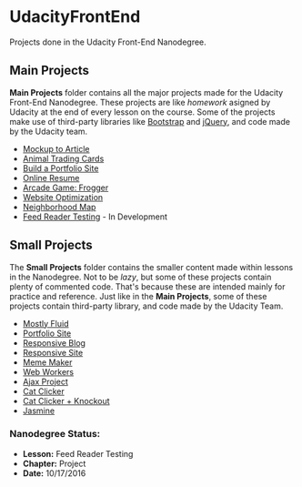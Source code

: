 # UdacityFrontEnd
Projects done in the Udacity Front-End Nanodegree.

## Main Projects
**Main Projects** folder contains all the major projects made for the Udacity Front-End Nanodegree. 
These projects are like _homework_ asigned by Udacity at the end of every lesson on the course.
Some of the projects make use of third-party libraries like [Bootstrap](http://getbootstrap.com/) and [jQuery](https://jquery.com/), and code made by the Udacity team.

- [Mockup to Article](https://github.com/Giemper/UdacityFrontEnd/tree/master/MainProjects/1%20Mockup%20to%20Article)
- [Animal Trading Cards](https://github.com/Giemper/UdacityFrontEnd/tree/master/MainProjects/2%20Animal%20Trading%20Cards)
- [Build a Portfolio Site](https://github.com/Giemper/UdacityFrontEnd/tree/master/MainProjects/3%20Build%20a%20Portfolio%20Site)
- [Online Resume](https://github.com/Giemper/UdacityFrontEnd/tree/master/MainProjects/4%20Online%20Resume)
- [Arcade Game: Frogger](https://github.com/Giemper/UdacityFrontEnd/tree/master/MainProjects/5%20Arcade%20Game)
- [Website Optimization](https://github.com/Giemper/UdacityFrontEnd/tree/master/MainProjects/6%20Website%20Optimization)
- [Neighborhood Map](https://github.com/Giemper/UdacityFrontEnd/tree/master/MainProjects/7%20Neighborhood%20Map)
- [Feed Reader Testing](https://github.com/Giemper/UdacityFrontEnd/tree/master/MainProjects/8%20Feed%20Reader%20Testing) - In Development

## Small Projects
The **Small Projects** folder contains the smaller content made within lessons in the Nanodegree.
Not to be _lazy_, but some of these projects contain plenty of commented code. That's because these are intended mainly for practice and reference. 
Just like in the **Main Projects**, some of these projects contain third-party library, and code made by the Udacity Team.

- [Mostly Fluid](https://github.com/Giemper/UdacityFrontEnd/tree/master/SmallProjects/3_MostlyFluid)
- [Portfolio Site](https://github.com/Giemper/UdacityFrontEnd/tree/master/SmallProjects/3_PortfolioSite/toplist)
- [Responsive Blog](https://github.com/Giemper/UdacityFrontEnd/tree/master/SmallProjects/3_ResponsiveBlog)
- [Responsive Site](https://github.com/Giemper/UdacityFrontEnd/tree/master/SmallProjects/3_ResponsiveSite)
- [Meme Maker](https://github.com/Giemper/UdacityFrontEnd/tree/master/SmallProjects/4_Canvas)
- [Web Workers](https://github.com/Giemper/UdacityFrontEnd/tree/master/SmallProjects/5_WebWorkers)
- [Ajax Project](https://github.com/Giemper/UdacityFrontEnd/tree/master/SmallProjects/7_Ajax)
- [Cat Clicker](https://github.com/Giemper/UdacityFrontEnd/tree/master/SmallProjects/7_CatClicker)
- [Cat Clicker + Knockout](https://github.com/Giemper/UdacityFrontEnd/tree/master/SmallProjects/7_CatClickerKnockout)
- [Jasmine](https://github.com/Giemper/UdacityFrontEnd/tree/master/SmallProjects/8_Jasmine)

### Nanodegree Status:
- **Lesson:** Feed Reader Testing
- **Chapter:** Project
- **Date:** 10/17/2016
